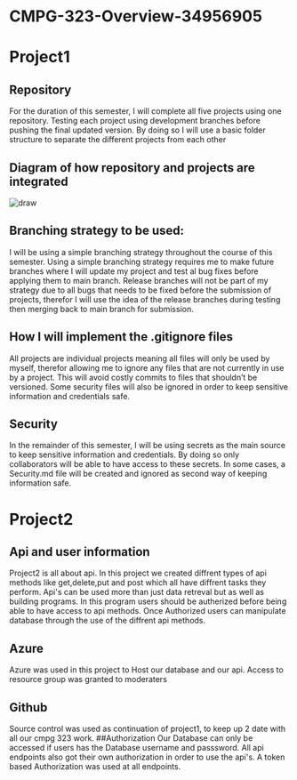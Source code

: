 # CMPG-323-Overview-34956905
# Project1
## Repository
For the duration of this semester, I will complete all five projects using one repository. Testing each project using development branches before pushing the final updated version. By doing so I will use a basic folder structure to separate the different projects from each other
## Diagram of how repository and projects are integrated
![draw](https://user-images.githubusercontent.com/90310650/185113396-8d545781-d114-4a35-82e9-3d210c3d046d.PNG)
## Branching strategy to be used:
I will be using a simple branching strategy throughout the course of this semester. Using a simple branching strategy requires me to make future branches where I will update my project and test al bug fixes before applying them to main branch. Release branches will not be part of my strategy due to all bugs that needs to be fixed before the submission of projects, therefor I will use the idea of the release branches during testing then merging back to main branch for submission.
## How I will implement the .gitignore files
All projects are individual projects meaning all files will only be used by myself, therefor allowing me to ignore any files that are not currently in use by a project. This will avoid costly commits to files that shouldn’t be versioned. Some security files will also be ignored in order to keep sensitive information and credentials safe.
## Security
In the remainder of this semester, I will be using secrets as the main source to keep sensitive information and credentials. By doing so only collaborators will be able to have access to these secrets. In some cases, a Security.md file will be created and ignored as second way of keeping information safe.
# Project2
## Api and user information
Project2 is all about api. In this project we created diffrent types of api methods like get,delete,put and post which all have diffrent tasks they perform.
Api's can be used more than just data retreval but as well as building programs.
In this program users should be autherized before being able to have access to api methods. Once Authorized users can manipulate database through the use of the diffrent api methods.
## Azure
Azure was used in this project to Host our database and our api. Access to resource group was granted to moderaters 
## Github
Source control was used as continuation of project1, to keep up 2 date with all our cmpg 323 work.
##Authorization
Our Database can only be accessed if users has the Database username and passsword.
All api endpoints also got their own authorization in order to use the api's. A token based Authorization was used at all endpoints.



